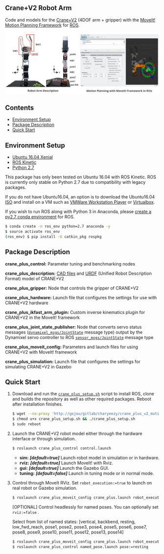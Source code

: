 

## Crane+V2 Robot Arm

Code and models for the [Crane+V2](https://www.rt-net.jp/products/cranep2?lang=en) (4DOF arm + gripper) with the [MoveIt! Motion Planning Framework](http://moveit.ros.org/) for [ROS](http://wiki.ros.org/).

![](imgs/crane_plus_moveit.png)



## Contents

- [Environment Setup](#environment-setup)
- [Package Description](#package-description)
- [Quick Start](#quick-start)



## Environment Setup

- [Ubuntu 16.04 Xenial](http://releases.ubuntu.com/16.04/)
- [ROS Kinetic](http://wiki.ros.org/kinetic/Installation/Ubuntu)
- [Python 2.7](https://www.python.org/download/releases/2.7/)

This package has only been tested on Ubuntu 16.04 with ROS Kinetic. ROS is currently only stable on Python 2.7 due to compatibility with legacy packages. 

If you do not have Ubuntu16.04, an option is to download the Ubuntu16.04 [ISO](http://releases.ubuntu.com/16.04/ubuntu-16.04.5-desktop-amd64.iso) and install on a VM such as [VMWare Workstation Player](https://www.youtube.com/watch?v=Wmx5hZ_m7EY) or [Virtualbox](https://www.youtube.com/watch?v=RBU1xMP-SGc).

If you wish to run ROS along with Python 3 in Anaconda, please [create a py2.7 conda environment](https://www.youtube.com/watch?v=EMF20z-gT5s) for ROS.

```bash
$ conda create -n ros_env python=2.7 anaconda -y
$ source activate ros_env
(ros_env) $ pip install -U catkin_pkg rospkg
```



## Package Description

**crane_plus_control:** Parameter tuning and benchmarking nodes

**crane_plus_description:** [CAD files](./crane_plus_description/README.md) and [URDF](http://wiki.ros.org/urdf) (Unified Robot Description Format) model of CRANE+V2

**crane_plus_gripper:** Node that controls the gripper of CRANE+V2

**crane_plus_hardware:** Launch file that configures the settings for use with CRANE+V2 hardware

**crane_plus_ikfast_arm_plugin:** Custom inverse kinematics plugin for CRANE+V2 in the MoveIt! framework

**crane_plus_joint_state_publisher:** Node that converts servo status messages ([`dynamixel_msgs/JointState`](http://docs.ros.org/kinetic/api/dynamixel_msgs/html/msg/JointState.html) message type) output by the Dynamixel servo controller to ROS [`sensor_msgs/JointState`](http://docs.ros.org/melodic/api/sensor_msgs/html/msg/JointState.html) message type

**crane_plus_moveit_config:** Parameters and launch files for using CRANE+V2 with MoveIt! framework

**crane_plus_simulation:** Launch file that configures the settings for simulating CRANE+V2 in Gazebo



## Quick Start


1. Download and run the [`crane_plus_setup.sh`](./crane_plus_setup.sh) script to install ROS, clone and builds the repository as well as other required packages. Reboot after installation finishes.

    ```bash
    $ wget --no-proxy 'http://gojou/gitlab/charyeezy/crane_plus_v2_motion_planning/raw/master/crane_plus_setup.sh'
    $ chmod u+x crane_plus_setup.sh && ./crane_plus_setup.sh 
    $ sudo reboot
    ```

    

2. Launch the CRANE+V2 robot model either through the hardware interface or through simulation.

    ```bash
    $ roslaunch crane_plus_control control.launch
    ```

    - **sim:** ***[default=true]*** Launch robot model in simulation or in hardware.
    - **rviz:** ***[default=true]*** Launch MoveIt! with Rviz.
    - **gui:** ***[default=true]*** Launch the Gazebo GUI.
    - **tuning:** ***[default=false]*** Launch in tuning mode or in normal mode.

3. Control through MoveIt RViz.  Set `robot_execution:=true` to launch on real robot or Gazebo simulation.

    ```bash
    $ roslaunch crane_plus_moveit_config crane_plus.launch robot_execution:=true
    ```

    [OPTIONAL] Control headlessly for named poses. You can optionally set `rviz:=false` .

    Select from list of named states: [vertical, backbend, resting, low_fwd_reach, pose1, pose2, pose3, pose4, pose5, pose6, pose7, pose8, pose9, pose10, pose11, pose12, pose13, pose14]

    ```bash
    $ roslaunch crane_plus_moveit_config crane_plus.launch robot_execution:=true rviz:=false
    $ roslaunch crane_plus_control named_pose.launch pose:=resting
    ```